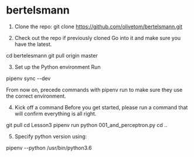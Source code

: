 # bertelsmann

1. Clone the repo: 
git clone https://github.com/olivetom/bertelsmann.git

2. Check out the repo if previously cloned
Go into it and make sure you have the latest.

cd bertelesmann
git pull origin master

3. Set up the Python environment
Run

pipenv sync --dev

From now on, precede commands with pipenv run to make sure they use the correct environment.


4. Kick off a command
Before you get started, please run a command that will confirm everything is all right.

git pull
cd Lesson3
pipenv run python 001_and_perceptron.py
cd ..

5. Specify python version using:

pipenv --python /usr/bin/python3.6